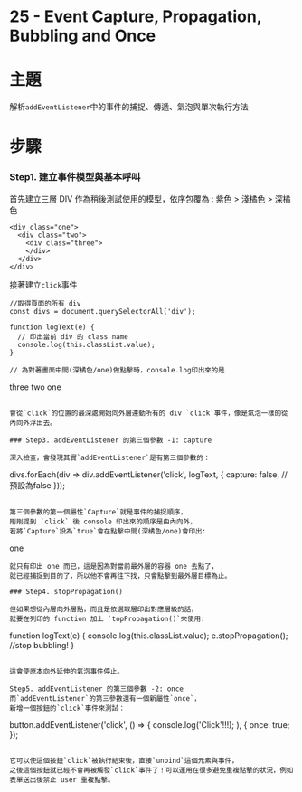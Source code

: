 # 25 - Event Capture, Propagation, Bubbling and Once

# 主題

解析`addEventListener`中的事件的捕捉、傳遞、氣泡與單次執行方法


# 步驟

### Step1. 建立事件模型與基本呼叫

首先建立三層 DIV 作為稍後測試使用的模型，依序包覆為 : 紫色 > 淺橘色 > 深橘色

```
<div class="one">
  <div class="two">
    <div class="three">
    </div>
  </div>
</div>
```

接著建立`click`事件

```
//取得頁面的所有 div
const divs = document.querySelectorAll('div');

function logText(e) {
  // 印出當前 div 的 class name
  console.log(this.classList.value);
}

// 為對著畫面中間(深橘色/one)做點擊時，console.log印出來的是

```
three
two
one
```

會從`click`的位置的最深處開始向外層連動所有的 div `click`事件，像是氣泡一樣的從內向外浮出去。

### Step3. addEventListener 的第三個參數 -1: capture

深入檢查，會發現其實`addEventListener`是有第三個參數的：

```
divs.forEach(div => div.addEventListener('click', logText, {
  capture: false, // 預設為false
}));
```

第三個參數的第一個屬性`Capture`就是事件的捕捉順序，
剛剛提到 `click` 後 console 印出來的順序是由內向外，
若將`Capture`設為`true`會在點擊中間(深橘色/one)會印出:
```
one
```
就只有印出 one 而已，這是因為對當前最外層的容器 one 去點了，
就已經捕捉到目的了，所以他不會再往下找，只會點擊到最外層目標為止。

### Step4. stopPropagation()

但如果想從內層向外層點，而且是依選取層印出對應層級的話，
就要在列印的 function 加上 `topPropagation()`來使用:

```
function logText(e) {
  console.log(this.classList.value);
  e.stopPropagation(); //stop bubbling!
 }
```

這會使原本向外延伸的氣泡事件停止。

Step5. addEventListener 的第三個參數 -2: once
而`addEventListener`的第三參數還有一個新屬性`once`，
新增一個按鈕的`click`事件來測試：

```
button.addEventListener('click', () => {
  console.log('Click'!!!);
), {
  once: true;
});
```

它可以使這個按鈕`click`被執行結束後，直接`unbind`這個元素與事件，
之後這個按鈕就已經不會再被觸發`click`事件了！可以運用在很多避免重複點擊的狀況，例如表單送出後禁止 user 重複點擊。


